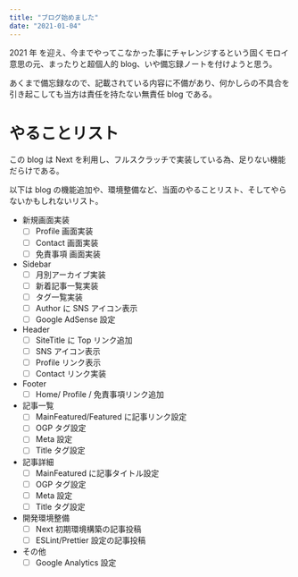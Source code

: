 ```yaml
---
title: "ブログ始めました"
date: "2021-01-04"
---
```


2021 年 を迎え、今までやってこなかった事にチャレンジするという固くモロイ意思の元、まったりと超個人的 blog、いや備忘録ノートを付けようと思う。

あくまで備忘録なので、記載されている内容に不備があり、何かしらの不具合を引き起こしても当方は責任を持たない無責任 blog である。

# やることリスト

この blog は Next を利用し、フルスクラッチで実装している為、足りない機能だらけである。

以下は blog の機能追加や、環境整備など、当面のやることリスト、そしてやらないかもしれないリスト。

- 新規画面実装
  - [ ] Profile 画面実装
  - [ ] Contact 画面実装
  - [ ] 免責事項 画面実装
- Sidebar
  - [ ] 月別アーカイブ実装
  - [ ] 新着記事一覧実装
  - [ ] タグ一覧実装
  - [ ] Author に SNS アイコン表示
  - [ ] Google AdSense 設定
- Header
  - [ ] SiteTitle に Top リンク追加
  - [ ] SNS アイコン表示
  - [ ] Profile リンク表示
  - [ ] Contact リンク実装
- Footer
  - [ ] Home/ Profile / 免責事項リンク追加
- 記事一覧
  - [ ] MainFeatured/Featured に記事リンク設定
  - [ ] OGP タグ設定
  - [ ] Meta 設定
  - [ ] Title タグ設定
- 記事詳細
  - [ ] MainFeatured に記事タイトル設定
  - [ ] OGP タグ設定
  - [ ] Meta 設定
  - [ ] Title タグ設定
- 開発環境整備
  - [ ] Next 初期環境構築の記事投稿
  - [ ] ESLint/Prettier 設定の記事投稿
- その他
  - [ ] Google Analytics 設定
